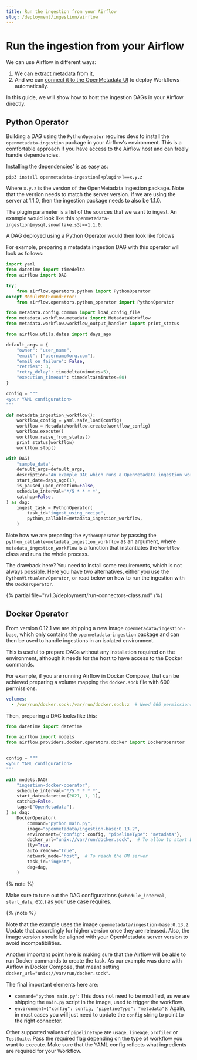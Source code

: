 ```yaml
---
title: Run the ingestion from your Airflow
slug: /deployment/ingestion/airflow
---
```


# Run the ingestion from your Airflow

We can use Airflow in different ways:

1. We can [extract metadata](https://docs.open-metadata.org/connectors/pipeline/airflow) from it,
2. And we can [connect it to the OpenMetadata UI](/deployment/ingestion/openmetadata) to deploy Workflows automatically.

In this guide, we will show how to host the ingestion DAGs in your Airflow directly.

## Python Operator

Building a DAG using the `PythonOperator` requires devs to install the `openmetadata-ingestion` package in your Airflow's
environment. This is a comfortable approach if you have access to the Airflow host and can freely handle
dependencies.

Installing the dependencies' is as easy as:

```
pip3 install openmetadata-ingestion[<plugin>]==x.y.z
```

Where `x.y.z` is the version of the OpenMetadata ingestion package. Note that the version needs to match the server version. If we are using the server at 1.1.0, then the ingestion package needs to also be 1.1.0.

The plugin parameter is a list of the sources that we want to ingest. An example would look like this `openmetadata-ingestion[mysql,snowflake,s3]==1.1.0`.

A DAG deployed using a Python Operator would then look like follows

For example, preparing a metadata ingestion DAG with this operator will look as follows:

```python
import yaml
from datetime import timedelta
from airflow import DAG

try:
    from airflow.operators.python import PythonOperator
except ModuleNotFoundError:
    from airflow.operators.python_operator import PythonOperator

from metadata.config.common import load_config_file
from metadata.workflow.metadata import MetadataWorkflow
from metadata.workflow.workflow_output_handler import print_status

from airflow.utils.dates import days_ago

default_args = {
    "owner": "user_name",
    "email": ["username@org.com"],
    "email_on_failure": False,
    "retries": 3,
    "retry_delay": timedelta(minutes=5),
    "execution_timeout": timedelta(minutes=60)
}

config = """
<your YAML configuration>
"""

def metadata_ingestion_workflow():
    workflow_config = yaml.safe_load(config)
    workflow = MetadataWorkflow.create(workflow_config)
    workflow.execute()
    workflow.raise_from_status()
    print_status(workflow)
    workflow.stop()

with DAG(
    "sample_data",
    default_args=default_args,
    description="An example DAG which runs a OpenMetadata ingestion workflow",
    start_date=days_ago(1),
    is_paused_upon_creation=False,
    schedule_interval='*/5 * * * *',
    catchup=False,
) as dag:
    ingest_task = PythonOperator(
        task_id="ingest_using_recipe",
        python_callable=metadata_ingestion_workflow,
    )
```

Note how we are preparing the `PythonOperator` by passing the `python_callable=metadata_ingestion_workflow` as
an argument, where `metadata_ingestion_workflow` is a function that instantiates the `Workflow` class and runs
the whole process.

The drawback here? You need to install some requirements, which is not always possible. Here you have two alternatives,
either you use the `PythonVirtualenvOperator`, or read below on how to run the ingestion with the `DockerOperator`.

{% partial file="/v1.3/deployment/run-connectors-class.md" /%}

## Docker Operator

From version 0.12.1 we are shipping a new image `openmetadata/ingestion-base`, which only contains the `openmetadata-ingestion`
package and can then be used to handle ingestions in an isolated environment.

This is useful to prepare DAGs without any installation required on the environment, although it needs for the host
to have access to the Docker commands.

For example, if you are running Airflow in Docker Compose, that can be achieved preparing a volume mapping the
`docker.sock` file with 600 permissions.

```yaml
volumes:
  - /var/run/docker.sock:/var/run/docker.sock:z  # Need 666 permissions to run DockerOperator
```

Then, preparing a DAG looks like this:

```python
from datetime import datetime

from airflow import models
from airflow.providers.docker.operators.docker import DockerOperator


config = """
<your YAML configuration>
"""

with models.DAG(
    "ingestion-docker-operator",
    schedule_interval='*/5 * * * *',
    start_date=datetime(2021, 1, 1),
    catchup=False,
    tags=["OpenMetadata"],
) as dag:
    DockerOperator(
        command="python main.py",
        image="openmetadata/ingestion-base:0.13.2",
        environment={"config": config, "pipelineType": "metadata"},
        docker_url="unix://var/run/docker.sock",  # To allow to start Docker. Needs chmod 666 permissions
        tty=True,
        auto_remove="True",
        network_mode="host",  # To reach the OM server
        task_id="ingest",
        dag=dag,
    )
```

{% note %}

Make sure to tune out the DAG configurations (`schedule_interval`, `start_date`, etc.) as your use case requires.

{% /note %}

Note that the example uses the image `openmetadata/ingestion-base:0.13.2`. Update that accordingly for higher version
once they are released. Also, the image version should be aligned with your OpenMetadata server version to avoid
incompatibilities.

Another important point here is making sure that the Airflow will be able to run Docker commands to create the task.
As our example was done with Airflow in Docker Compose, that meant setting `docker_url="unix://var/run/docker.sock"`.

The final important elements here are:
- `command="python main.py"`: This does not need to be modified, as we are shipping the `main.py` script in the
  image, used to trigger the workflow.
- `environment={"config": config, "pipelineType": "metadata"}`: Again, in most cases you will just need to update
  the `config` string to point to the right connector.

Other supported values of `pipelineType` are `usage`, `lineage`, `profiler` or `TestSuite`. Pass the required flag
depending on the type of workflow you want to execute. Make sure that the YAML config reflects what ingredients
are required for your Workflow.
